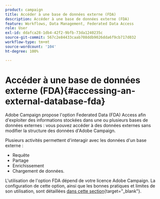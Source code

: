 ```yaml
---
product: campaign
title: Accéder à une base de données externe (FDA)
description: Accéder à une base de données externe (FDA)
feature: Workflows, Data Management, Federated Data Access
role: User
exl-id: ddafca28-1db4-42f2-9bfb-73da1240235c
source-git-commit: 567c2e84433caab708ddb9026dda6f9cb717d032
workflow-type: tm+mt
source-wordcount: '104'
ht-degree: 100%

---
```


# Accéder à une base de données externe (FDA){#accessing-an-external-database-fda}

Adobe Campaign propose l&#39;option Federated Data (FDA) Access afin d&#39;exploiter des informations stockées dans une ou plusieurs bases de données externes : vous pouvez accéder à des données externes sans modifier la structure des données d&#39;Adobe Campaign.

Plusieurs activités permettent d&#39;interagir avec les données d&#39;un base externe :

* Requête
* Partage
* Enrichissement
* Chargement de données.

L&#39;utilisation de l&#39;option FDA dépend de votre licence Adobe Campaign. La configuration de cette option, ainsi que les bonnes pratiques et limites de son utilisation, sont détaillées [dans cette section](https://experienceleague.adobe.com/docs/campaign/campaign-v8/connect/fda.html?lang=fr){target="_blank"}.
